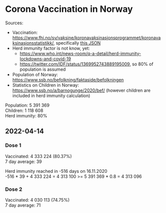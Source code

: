 # Corona Vaccination in Norway

Sources:

- Vaccination: <https://www.fhi.no/sv/vaksine/koronavaksinasjonsprogrammet/koronavaksinasjonsstatistikk/>, specifically [this JSON](https://www.fhi.no/api/chartdata/api/99119)
- Herd immunity factor is not know, yet:
  - <https://www.who.int/news-room/q-a-detail/herd-immunity-lockdowns-and-covid-19>
  - <https://twitter.com/IDF/status/1369952743889195009>, so 80% of population is assumed
- Population of Norway: <https://www.ssb.no/befolkning/faktaside/befolkningen>
- Statistics on Children in Norway: https://www.ssb.no/a/barnogunge/2020/bef/ (however children are included in herd immunity calculation)

Population: 5 391 369  
Children: 1 118 608  
Herd immunity: 80%  

## 2022-04-14

### Dose 1

Vaccinated: 4 333 224 (80.37%)  
7 day average: 39

Herd immunity reached in -516 days on 16.11.2020  
-516 * 39 + 4 333 224 = 4 313 100 >= 5 391 369 * 0.8 = 4 313 096

### Dose 2

Vaccinated: 4 030 113 (74.75%)  
7 day average: 71

